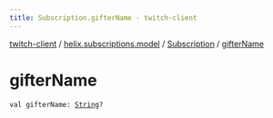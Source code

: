 ```yaml
---
title: Subscription.gifterName - twitch-client
---
```


[twitch-client](../../index.html) / [helix.subscriptions.model](../index.html) / [Subscription](index.html) / [gifterName](./gifter-name.html)

# gifterName

`val gifterName: `[`String`](https://kotlinlang.org/api/latest/jvm/stdlib/kotlin/-string/index.html)`?`